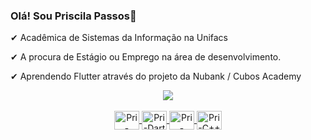 ### Olá! Sou Priscila Passos👋


✔ Acadêmica de Sistemas da Informação na Unifacs

✔ A procura de Estágio ou Emprego na área de desenvolvimento.




✔ Aprendendo Flutter através do projeto da Nubank / Cubos Academy






<div align="center">
  <a href="https://github.com/Priscylla-Passos">
    <img src="https://github-readme-stats.vercel.app/api?username=Priscylla-Passos&show_icons=true&theme=radical&include_all_commits=true&count_private=true"/>
  


  
  <div style="display: inline_block"><br>
  <img align="center" alt="Pri-Flutter" height="30" width="40" src="https://cdn.jsdelivr.net/gh/devicons/devicon/icons/flutter/flutter-original.svg">
  <img align="center" alt="Pri-Dart" height="30" width="40" src="https://cdn.jsdelivr.net/gh/devicons/devicon/icons/dart/dart-original.svg"> 
  <img align="center" alt="Pri-Java" height="30" width="40" src="https://cdn.jsdelivr.net/gh/devicons/devicon/icons/java/java-original.svg">
  <img align="center" alt="Pri-C++" height="30" width="40" src="https://cdn.jsdelivr.net/gh/devicons/devicon/icons/cplusplus/cplusplus-original.svg">
  
    
 
